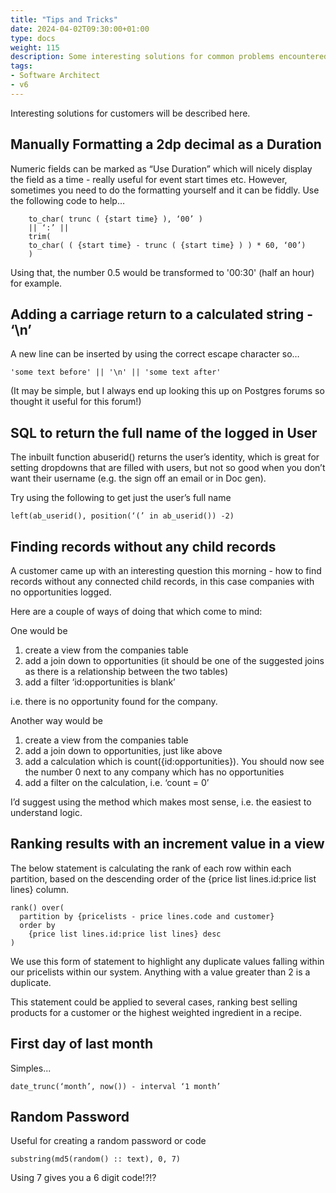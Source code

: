 ```yaml
---
title: "Tips and Tricks"
date: 2024-04-02T09:30:00+01:00
type: docs
weight: 115
description: Some interesting solutions for common problems encountered when building apps with Agilebase
tags:
- Software Architect
- v6
---
```

Interesting solutions for customers will be described here.
## Manually Formatting a 2dp decimal as a Duration 
Numeric fields can be marked as “Use Duration” which will nicely display the field as a time - really useful for event start times etc.
However, sometimes you need to do the formatting yourself and it can be fiddly.
Use the following code to help…
~~~
    to_char( trunc ( {start time} ), ‘00’ )
    || ‘:’ ||
    trim(
    to_char( ( {start time} - trunc ( {start time} ) ) * 60, ‘00’)
    )
~~~
Using that, the number 0.5 would be transformed to '00:30' (half an hour) for example.

## Adding a carriage return to a calculated string - ‘\n’
A new line can be inserted by using the correct escape character so…
~~~
'some text before' || '\n' || 'some text after'
~~~
(It may be simple, but I always end up looking this up on Postgres forums so thought it useful for this forum!)

## SQL to return the full name of the logged in User 
The inbuilt function abuserid() returns the user’s identity, which is great for setting dropdowns that are filled with users, but not so good when you don’t want their username (e.g. the sign off an email or in Doc gen).

Try using the following to get just the user’s full name
~~~
left(ab_userid(), position(‘(’ in ab_userid()) -2)
~~~

## Finding records without any child records 
A customer came up with an interesting question this morning - how to find records without any connected child records, in this case companies with no opportunities logged.

Here are a couple of ways of doing that which come to mind:

One would be

1. create a view from the companies table
2. add a join down to opportunities (it should be one of the suggested joins as there is a relationship between the two tables)
3. add a filter ‘id:opportunities is blank’

i.e. there is no opportunity found for the company.

Another way would be

1. create a view from the companies table
2. add a join down to opportunities, just like above
3. add a calculation which is count({id:opportunities}).
You should now see the number 0 next to any company which has no opportunities
4. add a filter on the calculation, i.e. ‘count = 0’

I’d suggest using the method which makes most sense, i.e. the easiest to understand logic.

## Ranking results with an increment value in a view 
The below statement is calculating the rank of each row within each partition, based on the descending order of the {price list lines.id:price list lines} column.
~~~
rank() over(
  partition by {pricelists - price lines.code and customer}
  order by
    {price list lines.id:price list lines} desc
)
~~~

We use this form of statement to highlight any duplicate values falling within our pricelists within our system. Anything with a value greater than 2 is a duplicate.

This statement could be applied to several cases, ranking best selling products for a customer or the highest weighted ingredient in a recipe.

## First day of last month 
Simples...
~~~
date_trunc(‘month’, now()) - interval ‘1 month’
~~~

## Random Password
Useful for creating a random password or code
~~~
substring(md5(random() :: text), 0, 7)
~~~
Using 7 gives you a 6 digit code!?!?





